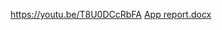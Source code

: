 https://youtu.be/T8U0DCcRbFA 
[App report.docx](https://github.com/MarcoMatola47/androidapp2/files/14882244/App.report.docx)
